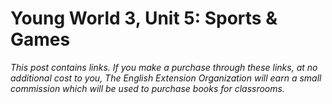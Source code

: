 # Young World 3, Unit 5: Sports & Games

*This post contains links. If you make a purchase through these links, at no additional cost to you, The English Extension Organization will earn a small commission which will be used to purchase books for classrooms.*




<!--stackedit_data:
eyJoaXN0b3J5IjpbLTMwMDU2NDMwMCwtMzI0MjcxNzY5XX0=
-->